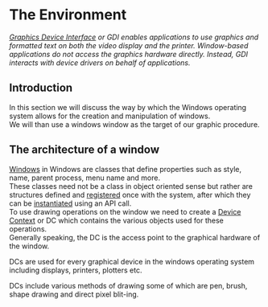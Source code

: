 # The Environment
*[Graphics Device Interface](https://docs.microsoft.com/en-us/windows/win32/gdi/windows-gdi)
or GDI enables applications to use
graphics and formatted text on both the video display and the printer.
Window-based applications do not access the graphics hardware directly.
Instead, GDI interacts with device drivers on behalf of applications.*

## Introduction
In this section we will discuss the way by which the Windows operating
system allows for the creation and manipulation of windows. \
We will than use a windows window as the target of our graphic
procedure.

## The architecture of a window
[Windows](https://docs.microsoft.com/en-us/windows/win32/api/winuser/ns-winuser-wndclassa)
in Windows are classes that define properties such as
style, name, parent process, menu name and more. \
These classes need not be a class in object oriented sense but rather
are structures defined and
[registered](https://docs.microsoft.com/en-us/windows/win32/api/winuser/nf-winuser-registerclassa)
once with the system, after which
they can be
[instantiated](https://docs.microsoft.com/en-us/windows/win32/api/winuser/nf-winuser-createwindowa)
using an API call. \
To use drawing operations on the window we need to create a
[Device Context](https://docs.microsoft.com/en-us/windows/win32/gdi/device-contexts)
or DC which contains the  various objects used for these operations. \
Generally speaking, the DC is the access point to the graphical hardware
of the window.

DCs are used for every graphical device in the windows operating system
including displays, printers, plotters etc.

DCs include various methods of drawing some of which are pen, brush,
shape drawing and direct pixel blit-ing.
